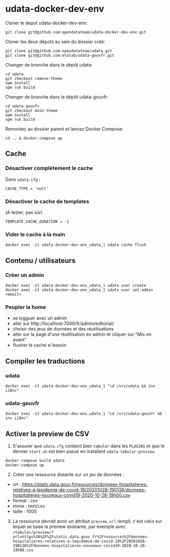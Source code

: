 # udata-docker-dev-env

Cloner le depot udata-docker-dev-env:

`git clone git@github.com:opendatateam/udata-docker-dev-env.git`

Cloner les deux dépots au sein du dossier créé:

```
git clone git@github.com:opendatateam/udata.git
git clone git@github.com:etalab/udata-gouvfr.git
```

Changer de branche dans le dépôt udata:

```
cd udata
git checkout remove-theme
npm install
npm run build
```

Changer de branche dans le dépôt udata-gouvfr:

```
cd udata-gouvfr
git checkout main-theme
npm install
npm run build
```

Remontez au dossier parent et lancez Docker Compose:

`cd .. & docker-compose up`

## Cache

### Désactiver complètement le cache

Dans `udata.cfg` :

```
CACHE_TYPE = 'null'
```

### Désactiver le cache de templates

(A tester, pas sûr)

```
TEMPLATE_CACHE_DURATION = -1
```

### Vider le cache à la main

```
docker exec -it udata-docker-dev-env_udata_1 udata cache flush
```

## Contenu / utilisateurs

### Créer un admin

```
docker exec -it udata-docker-dev-env_udata_1 udata user create
docker exec -it udata-docker-dev-env_udata_1 udata user set-admin <email>
```

### Peupler la home

- se logguer avec un admin
- aller sur http://localhost:7000/fr/admin/editorial/
- choisir des jeux de données et des réutilisations
- aller sur la page d'une réutilisation en admin et cliquer sur "Mis en avant"
- flusher le cache si besoin


## Compiler les traductions

### udata

```
docker exec -it udata-docker-dev-env_udata_1 "cd /srv/udata && inv i18nc"
```

### udata-gouvfr

```
docker exec -it udata-docker-dev-env_udata_1 "cd /srv/udata-gouvfr && inv i18nc"
```

## Activer la preview de CSV

1. S'assurer que `udata.cfg` contient bien `tabular` dans les `PLUGINS` et que le dernier `start.sh` est bien passé en installant `udata-tabular-preview`.

```
docker-compose build udata
docker-compose up
```

2. Créer une ressource distante sur un jeu de données :
- url : https://static.data.gouv.fr/resources/donnees-hospitalieres-relatives-a-lepidemie-de-covid-19/20201028-190138/donnees-hospitalieres-nouveaux-covid19-2020-10-28-19h00.csv
- format : csv
- mime : text/csv
- taille : 1000

3. La ressource devrait avoir un attribut `preview_url` rempli, c'est celui sur lequel se base la preview existante, par exemple avec `/tabular/preview/?url=https%3A%2F%2Fstatic.data.gouv.fr%2Fresources%2Fdonnees-hospitalieres-relatives-a-lepidemie-de-covid-19%2F20201028-190138%2Fdonnees-hospitalieres-nouveaux-covid19-2020-10-28-19h00.csv`
